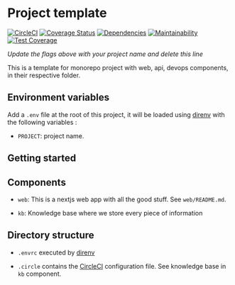 # Project template

[![CircleCI](https://circleci.com/gh/gobadiah/project-template/tree/develop.svg?style=svg)](https://circleci.com/gh/gobadiah/project-template/tree/develop)
[![Coverage Status](https://coveralls.io/repos/github/gobadiah/project-template/badge.svg?branch=develop)](https://coveralls.io/github/gobadiah/project-template?branch=develop)
[![Dependencies](https://david-dm.org/gobadiah/project-template.svg)]()
[![Maintainability](https://api.codeclimate.com/v1/badges/1a1acb2d0a3bc44a8bf5/maintainability)](https://codeclimate.com/github/gobadiah/project-template/maintainability)
[![Test Coverage](https://api.codeclimate.com/v1/badges/1a1acb2d0a3bc44a8bf5/test_coverage)](https://codeclimate.com/github/gobadiah/project-template/test_coverage)

_Update the flags above with your project name and delete this line_

This is a template for monorepo project with web, api, devops components, in their respective folder.

## Environment variables

Add a `.env` file at the root of this project, it will be loaded using [direnv](https://direnv.net/) with the following variables : 

* `PROJECT`: project name.

## Getting started

## Components

* `web`: This is a nextjs web app with all the good stuff. See `web/README.md`.

* `kb`: Knowledge base where we store every piece of information 

## Directory structure

* `.envrc` executed by [direnv](https://direnv.net/)

* `.circle` contains the [CircleCI](https://circleci.com/) configuration file. See knowledge base in `kb` component.
